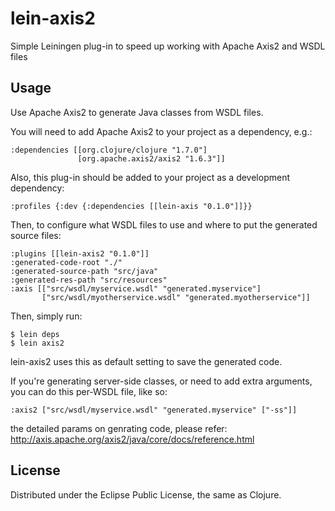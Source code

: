 # lein-axis2
Simple Leiningen plug-in to speed up working with Apache Axis2 and WSDL files

## Usage
Use Apache Axis2 to generate Java classes from WSDL files.

You will need to add Apache Axis2 to your project as a dependency, e.g.:

    :dependencies [[org.clojure/clojure "1.7.0"]
                   [org.apache.axis2/axis2 "1.6.3"]]

Also, this plug-in should be added to your project as a development dependency:

    :profiles {:dev {:dependencies [[lein-axis "0.1.0"]]}}

Then, to configure what WSDL files to use and where to put the generated
source files:

    :plugins [[lein-axis2 "0.1.0"]]
    :generated-code-root "./"
    :generated-source-path "src/java"
    :generated-res-path "src/resources"
    :axis [["src/wsdl/myservice.wsdl" "generated.myservice"]
    	   ["src/wsdl/myotherservice.wsdl" "generated.myotherservice"]]

Then, simply run:

    $ lein deps
    $ lein axis2

lein-axis2 uses this as default setting to save the generated code.


If you're generating server-side classes, or need to add extra arguments,
you can do this per-WSDL file, like so:

    :axis2 ["src/wsdl/myservice.wsdl" "generated.myservice" ["-ss"]]

the detailed params on genrating code, please refer:
http://axis.apache.org/axis2/java/core/docs/reference.html

## License

Distributed under the Eclipse Public License, the same as Clojure.
